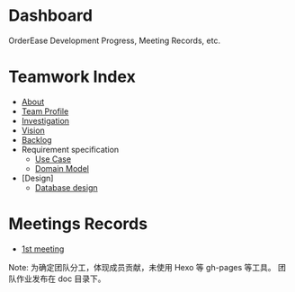 # Dashboard
OrderEase Development Progress, Meeting Records, etc.

# Teamwork Index

- [About](https://github.com/OrderEase/Dashboard/blob/master/doc/about.md)
- [Team Profile](https://github.com/OrderEase/Dashboard/blob/master/doc/teamProfile.md)
- [Investigation](https://github.com/OrderEase/Dashboard/blob/master/doc/investigation.md)
- [Vision](https://github.com/OrderEase/Dashboard/blob/master/doc/vision.md)
- [Backlog](https://github.com/OrderEase/Dashboard/blob/master/doc/backlog.md)
- Requirement specification
  - [Use Case](https://github.com/OrderEase/Dashboard/blob/master/doc/useCase.md)
  - [Domain Model](doc/domainModel.md)
- [Design]
  - [Database design](doc/databaseDesign.md)

# Meetings Records

- [1st meeting](https://github.com/OrderEase/Dashboard/blob/master/meeting/inception.md)


Note:
为确定团队分工，体现成员贡献，未使用 Hexo 等 gh-pages 等工具。
团队作业发布在 doc 目录下。
